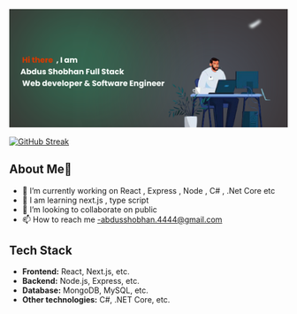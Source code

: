 

<img src="https://raw.githubusercontent.com/hantosarkar/hantosarkar/refs/heads/main/hantosarkar/images/banner.png">


<a href="https://git.io/streak-stats"><img src="https://github.com/hantosarkar?user=Abdus%20Shobhan&theme=merko" alt="GitHub Streak" /></a>



## About Me👋

- 🔭 I’m currently working on React , Express , Node , C# , .Net Core etc 
- 🌱 I am learning next.js , type script 
- 👯 I’m looking to collaborate on public
- 📫 How to reach me -abdusshobhan.4444@gmail.com



## Tech Stack
- **Frontend:** React, Next.js, etc.
- **Backend:** Node.js, Express, etc.
- **Database:** MongoDB, MySQL, etc.
- **Other technologies:** C#, .NET Core, etc.





